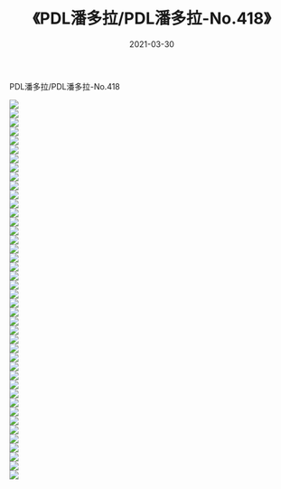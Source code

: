 ﻿---
layout: post
title:  《PDL潘多拉/PDL潘多拉-No.418》
date:   2021-03-30
img: http://pic.660000.xyz/1:/网络美图/2021/PDL潘多拉/PDL潘多拉-No.418/000.jpg
categories: [美女, 清纯, 唯美]
---

PDL潘多拉/PDL潘多拉-No.418

 ![](http://pic.660000.xyz/1:/网络美图/2021/PDL潘多拉/PDL潘多拉-No.418/001.jpg) <br>![](http://pic.660000.xyz/1:/网络美图/2021/PDL潘多拉/PDL潘多拉-No.418/002.jpg) <br>![](http://pic.660000.xyz/1:/网络美图/2021/PDL潘多拉/PDL潘多拉-No.418/003.jpg) <br>![](http://pic.660000.xyz/1:/网络美图/2021/PDL潘多拉/PDL潘多拉-No.418/004.jpg) <br>![](http://pic.660000.xyz/1:/网络美图/2021/PDL潘多拉/PDL潘多拉-No.418/005.jpg) <br>![](http://pic.660000.xyz/1:/网络美图/2021/PDL潘多拉/PDL潘多拉-No.418/006.jpg) <br>![](http://pic.660000.xyz/1:/网络美图/2021/PDL潘多拉/PDL潘多拉-No.418/007.jpg) <br>![](http://pic.660000.xyz/1:/网络美图/2021/PDL潘多拉/PDL潘多拉-No.418/008.jpg) <br>![](http://pic.660000.xyz/1:/网络美图/2021/PDL潘多拉/PDL潘多拉-No.418/009.jpg) <br>![](http://pic.660000.xyz/1:/网络美图/2021/PDL潘多拉/PDL潘多拉-No.418/010.jpg) <br>![](http://pic.660000.xyz/1:/网络美图/2021/PDL潘多拉/PDL潘多拉-No.418/011.jpg) <br>![](http://pic.660000.xyz/1:/网络美图/2021/PDL潘多拉/PDL潘多拉-No.418/012.jpg) <br>![](http://pic.660000.xyz/1:/网络美图/2021/PDL潘多拉/PDL潘多拉-No.418/013.jpg) <br>![](http://pic.660000.xyz/1:/网络美图/2021/PDL潘多拉/PDL潘多拉-No.418/014.jpg) <br>![](http://pic.660000.xyz/1:/网络美图/2021/PDL潘多拉/PDL潘多拉-No.418/015.jpg) <br>![](http://pic.660000.xyz/1:/网络美图/2021/PDL潘多拉/PDL潘多拉-No.418/016.jpg) <br>![](http://pic.660000.xyz/1:/网络美图/2021/PDL潘多拉/PDL潘多拉-No.418/017.jpg) <br>![](http://pic.660000.xyz/1:/网络美图/2021/PDL潘多拉/PDL潘多拉-No.418/018.jpg) <br>![](http://pic.660000.xyz/1:/网络美图/2021/PDL潘多拉/PDL潘多拉-No.418/019.jpg) <br>![](http://pic.660000.xyz/1:/网络美图/2021/PDL潘多拉/PDL潘多拉-No.418/020.jpg) <br>![](http://pic.660000.xyz/1:/网络美图/2021/PDL潘多拉/PDL潘多拉-No.418/021.jpg) <br>![](http://pic.660000.xyz/1:/网络美图/2021/PDL潘多拉/PDL潘多拉-No.418/022.jpg) <br>![](http://pic.660000.xyz/1:/网络美图/2021/PDL潘多拉/PDL潘多拉-No.418/023.jpg) <br>![](http://pic.660000.xyz/1:/网络美图/2021/PDL潘多拉/PDL潘多拉-No.418/024.jpg) <br>![](http://pic.660000.xyz/1:/网络美图/2021/PDL潘多拉/PDL潘多拉-No.418/025.jpg) <br>![](http://pic.660000.xyz/1:/网络美图/2021/PDL潘多拉/PDL潘多拉-No.418/026.jpg) <br>![](http://pic.660000.xyz/1:/网络美图/2021/PDL潘多拉/PDL潘多拉-No.418/027.jpg) <br>![](http://pic.660000.xyz/1:/网络美图/2021/PDL潘多拉/PDL潘多拉-No.418/028.jpg) <br>![](http://pic.660000.xyz/1:/网络美图/2021/PDL潘多拉/PDL潘多拉-No.418/029.jpg) <br>![](http://pic.660000.xyz/1:/网络美图/2021/PDL潘多拉/PDL潘多拉-No.418/030.jpg) <br>![](http://pic.660000.xyz/1:/网络美图/2021/PDL潘多拉/PDL潘多拉-No.418/031.jpg) <br>![](http://pic.660000.xyz/1:/网络美图/2021/PDL潘多拉/PDL潘多拉-No.418/032.jpg) <br>![](http://pic.660000.xyz/1:/网络美图/2021/PDL潘多拉/PDL潘多拉-No.418/033.jpg) <br>![](http://pic.660000.xyz/1:/网络美图/2021/PDL潘多拉/PDL潘多拉-No.418/034.jpg) <br>![](http://pic.660000.xyz/1:/网络美图/2021/PDL潘多拉/PDL潘多拉-No.418/035.jpg) <br>![](http://pic.660000.xyz/1:/网络美图/2021/PDL潘多拉/PDL潘多拉-No.418/036.jpg) <br>![](http://pic.660000.xyz/1:/网络美图/2021/PDL潘多拉/PDL潘多拉-No.418/037.jpg) <br>![](http://pic.660000.xyz/1:/网络美图/2021/PDL潘多拉/PDL潘多拉-No.418/038.jpg) <br>![](http://pic.660000.xyz/1:/网络美图/2021/PDL潘多拉/PDL潘多拉-No.418/039.jpg) <br>![](http://pic.660000.xyz/1:/网络美图/2021/PDL潘多拉/PDL潘多拉-No.418/040.jpg) <br>![](http://pic.660000.xyz/1:/网络美图/2021/PDL潘多拉/PDL潘多拉-No.418/041.jpg) <br>![](http://pic.660000.xyz/1:/网络美图/2021/PDL潘多拉/PDL潘多拉-No.418/042.jpg) <br>